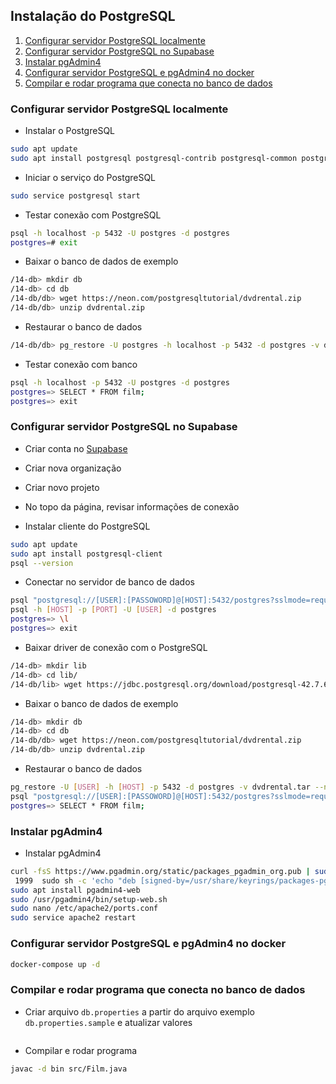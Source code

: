 ## Instalação do PostgreSQL

1. [Configurar servidor PostgreSQL localmente](#configurar-servidor-postgresql-localmente)
1. [Configurar servidor PostgreSQL no Supabase](#configurar-servidor-postgresql-no-supabase)
1. [Instalar pgAdmin4](#instalar-pgadmin4)
1. [Configurar servidor PostgreSQL e pgAdmin4 no docker](#configurar-servidor-postgresql-e-pgadmin4-no-docker)
1. [Compilar e rodar programa que conecta no banco de dados](#compilar-e-rodar-programa-que-conecta-no-banco-de-dados)

### Configurar servidor PostgreSQL localmente

- Instalar o PostgreSQL
```bash
sudo apt update
sudo apt install postgresql postgresql-contrib postgresql-common postgresql-client
```

- Iniciar o serviço do PostgreSQL
```bash
sudo service postgresql start
```

- Testar conexão com PostgreSQL
```bash
psql -h localhost -p 5432 -U postgres -d postgres
postgres=# exit
```

- Baixar o banco de dados de exemplo
```bash
/14-db> mkdir db
/14-db> cd db
/14-db/db> wget https://neon.com/postgresqltutorial/dvdrental.zip
/14-db/db> unzip dvdrental.zip
```

- Restaurar o banco de dados
```bash
/14-db/db> pg_restore -U postgres -h localhost -p 5432 -d postgres -v dvdrental.tar --no-owner --clean --if-exists
```

- Testar conexão com banco
```bash
psql -h localhost -p 5432 -U postgres -d postgres
postgres=> SELECT * FROM film;
postgres=> exit
```

### Configurar servidor PostgreSQL no Supabase

- Criar conta no [Supabase](https://supabase.com/)

- Criar nova organização

- Criar novo projeto

- No topo da página, revisar informações de conexão

- Instalar cliente do PostgreSQL
```bash
sudo apt update
sudo apt install postgresql-client
psql --version
```

- Conectar no servidor de banco de dados
```bash
psql "postgresql://[USER]:[PASSOWORD]@[HOST]:5432/postgres?sslmode=require"
psql -h [HOST] -p [PORT] -U [USER] -d postgres
postgres=> \l
postgres=> exit
```

- Baixar driver de conexão com o PostgreSQL
```bash
/14-db> mkdir lib
/14-db> cd lib/
/14-db/lib> wget https://jdbc.postgresql.org/download/postgresql-42.7.6.jar
```

- Baixar o banco de dados de exemplo
```bash
/14-db> mkdir db
/14-db> cd db
/14-db/db> wget https://neon.com/postgresqltutorial/dvdrental.zip
/14-db/db> unzip dvdrental.zip
```

- Restaurar o banco de dados
```bash
pg_restore -U [USER] -h [HOST] -p 5432 -d postgres -v dvdrental.tar --no-owner --clean --if-exists
psql "postgresql://[USER]:[PASSOWORD]@[HOST]:5432/postgres?sslmode=require"
postgres=> SELECT * FROM film;
```

### Instalar pgAdmin4

- Instalar pgAdmin4
```bash
curl -fsS https://www.pgadmin.org/static/packages_pgadmin_org.pub | sudo gpg --dearmor -o /usr/share/keyrings/packages-pgadmin-org.gpg
 1999  sudo sh -c 'echo "deb [signed-by=/usr/share/keyrings/packages-pgadmin-org.gpg] https://ftp.postgresql.org/pub/pgadmin/pgadmin4/apt/$(lsb_release -cs) pgadmin4 main" > /etc/apt/sources.list.d/pgadmin4.list && apt update'
sudo apt install pgadmin4-web
sudo /usr/pgadmin4/bin/setup-web.sh
sudo nano /etc/apache2/ports.conf
sudo service apache2 restart
```

### Configurar servidor PostgreSQL e pgAdmin4 no docker
```bash
docker-compose up -d
```

### Compilar e rodar programa que conecta no banco de dados

- Criar arquivo `db.properties` a partir do arquivo exemplo `db.properties.sample` e atualizar valores
```bash
```

- Compilar e rodar programa
```bash
javac -d bin src/Film.java

```

